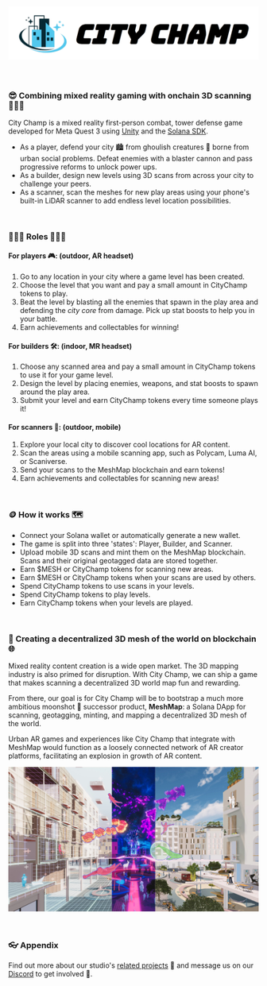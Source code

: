 ![A logo that has City Champ written in italics with a glistening city shape next to it.](Assets/_CityChamp/Art/Logos/CityChamp_horizontal_white.png)
---

</br>

### 😎 Combining mixed reality gaming with onchain 3D scanning 🤳🏻🌐

City Champ is a mixed reality first-person combat, tower defense game developed for Meta Quest 3 using [Unity](https://unity.com/) and the [Solana SDK](https://github.com/magicblock-labs/Solana.Unity-SDK).

- As a player, defend your city 🏙️ from ghoulish creatures 👾 borne from urban social problems. Defeat enemies with a blaster cannon and pass progressive reforms to unlock power ups.
- As a builder, design new levels using 3D scans from across your city to challenge your peers.
- As a scanner, scan the meshes for new play areas using your phone's built-in LiDAR scanner to add endless level location possibilities.

</br>

### 👨🏻‍💻 Roles 🦸🏻‍♀️

#### For players 🎮: (outdoor, AR headset)

1. Go to any location in your city where a game level has been created.
2. Choose the level that you want and pay a small amount in CityChamp tokens to play.
3. Beat the level by blasting all the enemies that spawn in the play area and defending the *city core* from damage. Pick up stat boosts to help you in your battle.
4. Earn achievements and collectables for winning!

#### For builders 🛠️: (indoor, MR headset)

1. Choose any scanned area and pay a small amount in CityChamp tokens to use it for your game level.
2. Design the level by placing enemies, weapons, and stat boosts to spawn around the play area.
3. Submit your level and earn CityChamp tokens every time someone plays it!

#### For scanners 📱: (outdoor, mobile)

1. Explore your local city to discover cool locations for AR content.
2. Scan the areas using a mobile scanning app, such as Polycam, Luma AI, or Scaniverse.
3. Send your scans to the MeshMap blockchain and earn tokens!
4. Earn achievements and collectables for scanning new areas!

</br>

### 🪙 How it works 🗺️

- Connect your Solana wallet or automatically generate a new wallet.
- The game is split into three 'states': Player, Builder, and Scanner.
- Upload mobile 3D scans and mint them on the MeshMap blockchain. Scans and their original geotagged data are stored together.
- Earn $MESH or CityChamp tokens for scanning new areas.
- Earn $MESH or CityChamp tokens when your scans are used by others.
- Spend CityChamp tokens to use scans in your levels.
- Spend CityChamp tokens to play levels.
- Earn CityChamp tokens when your levels are played.

</br>

### 🔗 Creating a decentralized 3D mesh of the world on blockchain 🌐

Mixed reality content creation is a wide open market. The 3D mapping industry is also primed for disruption. With City Champ, we can ship a game that makes scanning a decentralized 3D world map fun and rewarding.

From there, our goal is for City Champ will be to bootstrap a much more ambitious moonshot 🚀 successor product, **MeshMap**: a Solana DApp for scanning, geotagging, minting, and mapping a decentralized 3D mesh of the world.

Urban AR games and experiences like City Champ that integrate with MeshMap would function as a loosely connected network of AR creator platforms, facilitating an explosion in growth of AR content.

![A digital rendering showing a city street through three lens of physical reality, AR, and VR.](https://github.com/SpectraStudios/.github/blob/main/spectra_3views.webp)

</br>

### 👓 Appendix

Find out more about our studio's [related projects](https://www.spectracities.com/projects/) 🧰 and message us on our [Discord](https://discord.gg/aTSRjCaWvn) to get involved 🤝.
